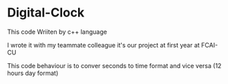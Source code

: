 # Digital-Clock

This code Wriiten by c++ language

I wrote it with my teammate colleague 
it's our project at first year at FCAI-CU
 
This code behaviour is to conver seconds to time format and vice versa (12 hours day format)
